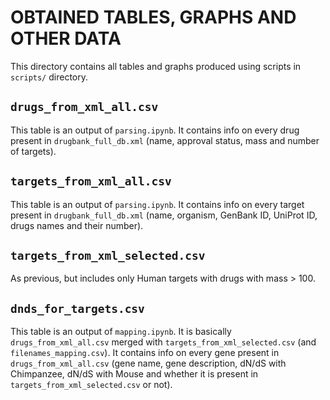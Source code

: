 # OBTAINED TABLES, GRAPHS AND OTHER DATA
This directory contains all tables and graphs produced using scripts in `scripts/` directory.

## `drugs_from_xml_all.csv`
This table is an output of `parsing.ipynb`. It contains info on every drug present in `drugbank_full_db.xml` (name, approval status, mass and number of targets). 

## `targets_from_xml_all.csv`
This table is an output of `parsing.ipynb`. It contains info on every target present in `drugbank_full_db.xml` (name, organism, GenBank ID, UniProt ID, drugs names and their number).

## `targets_from_xml_selected.csv`
As previous, but includes only Human targets with drugs with mass > 100. 

## `dnds_for_targets.csv`
This table is an output of `mapping.ipynb`. It is basically `drugs_from_xml_all.csv` merged with `targets_from_xml_selected.csv` (and `filenames_mapping.csv`). It contains info on every gene present in `drugs_from_xml_all.csv` (gene name, gene description, dN/dS with Chimpanzee, dN/dS with Mouse and whether it is present in `targets_from_xml_selected.csv` or not). 


